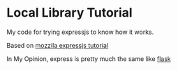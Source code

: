 # Local Library Tutorial 

My code for trying expressjs to know how it works.

Based on [mozzila expressjs tutorial](https://developer.mozilla.org/en-US/docs/Learn/Server-side/Express_Nodejs/Tutorial_local_library_website)

In My Opinion, express is pretty much the same like [flask](http://flask.pocoo.org/)